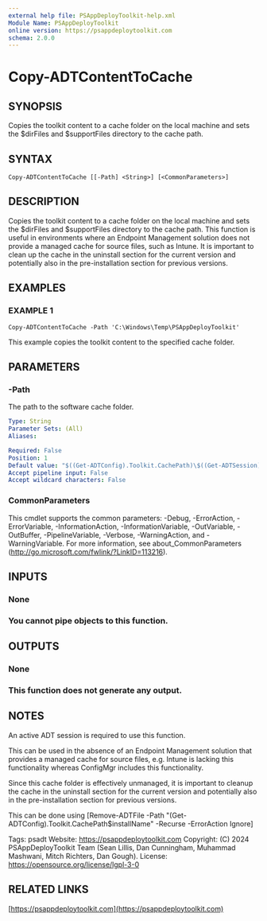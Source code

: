 ```yaml
---
external help file: PSAppDeployToolkit-help.xml
Module Name: PSAppDeployToolkit
online version: https://psappdeploytoolkit.com
schema: 2.0.0
---
```


# Copy-ADTContentToCache

## SYNOPSIS
Copies the toolkit content to a cache folder on the local machine and sets the $dirFiles and $supportFiles directory to the cache path.

## SYNTAX

```
Copy-ADTContentToCache [[-Path] <String>] [<CommonParameters>]
```

## DESCRIPTION
Copies the toolkit content to a cache folder on the local machine and sets the $dirFiles and $supportFiles directory to the cache path.
This function is useful in environments where an Endpoint Management solution does not provide a managed cache for source files, such as Intune.
It is important to clean up the cache in the uninstall section for the current version and potentially also in the pre-installation section for previous versions.

## EXAMPLES

### EXAMPLE 1
```
Copy-ADTContentToCache -Path 'C:\Windows\Temp\PSAppDeployToolkit'
```

This example copies the toolkit content to the specified cache folder.

## PARAMETERS

### -Path
The path to the software cache folder.

```yaml
Type: String
Parameter Sets: (All)
Aliases:

Required: False
Position: 1
Default value: "$((Get-ADTConfig).Toolkit.CachePath)\$((Get-ADTSession).installName)"
Accept pipeline input: False
Accept wildcard characters: False
```

### CommonParameters
This cmdlet supports the common parameters: -Debug, -ErrorAction, -ErrorVariable, -InformationAction, -InformationVariable, -OutVariable, -OutBuffer, -PipelineVariable, -Verbose, -WarningAction, and -WarningVariable.
For more information, see about_CommonParameters (http://go.microsoft.com/fwlink/?LinkID=113216).

## INPUTS

### None
### You cannot pipe objects to this function.
## OUTPUTS

### None
### This function does not generate any output.
## NOTES
An active ADT session is required to use this function.

This can be used in the absence of an Endpoint Management solution that provides a managed cache for source files, e.g.
Intune is lacking this functionality whereas ConfigMgr includes this functionality.

Since this cache folder is effectively unmanaged, it is important to cleanup the cache in the uninstall section for the current version and potentially also in the pre-installation section for previous versions.

This can be done using \[Remove-ADTFile -Path "(Get-ADTConfig).Toolkit.CachePath\$installName" -Recurse -ErrorAction Ignore\]

Tags: psadt
Website: https://psappdeploytoolkit.com
Copyright: (C) 2024 PSAppDeployToolkit Team (Sean Lillis, Dan Cunningham, Muhammad Mashwani, Mitch Richters, Dan Gough).
License: https://opensource.org/license/lgpl-3-0

## RELATED LINKS

[https://psappdeploytoolkit.com](https://psappdeploytoolkit.com)
